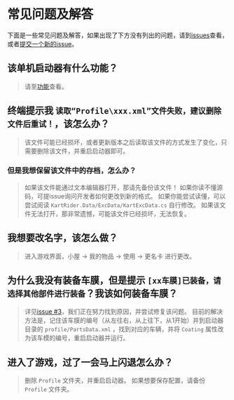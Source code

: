 # 常见问题及解答

下面是一些常见问题及解答，如果出现了下方没有列出的问题，请到[issues](https://github.com/yanygm/Launcher_V2/issues)查看，或者[提交一个新的issue](https://github.com/yanygm/Launcher_V2/issues/new)。

## 该单机启动器有什么功能？

> 请至[功能](./feature.md)查看。

## 终端提示我 `读取“Profile\xxx.xml”文件失败，建议删除文件后重试！`，该怎么办？

> 该文件可能已经损坏，或者更新版本之后读取该文件的方式发生了变化，只需要删除该文件，并重启启动器即可。

### 但是我想保留该文件中的存档，怎么办？

> 如果该文件能通过文本编辑器打开，那请先备份该文件！
> 如果你读不懂源码，可提issue询问开发者如何更改到新的格式。
> 如果你能尝试读懂，可以尝试阅读 `KartRider.Data/ExcData/KartExcData.cs` 自行修改。
> 如果该文件无法打开，那非常遗憾，可能该文件已经损坏，无法恢复。

## 我想要改名字，该怎么做？

> 进入游戏界面，小屋 -> 我的物品 -> 使用 -> 更名卡 进行更改。

## 为什么我没有装备车膜，但是提示 `[xx车膜]已装备，请选择其他部件进行装备`？我该如何装备车膜？

> 详见[issue #3](https://github.com/yanygm/Launcher_V2/issues/3)，我们正在努力找到原因，并尝试修复该问题。
> 目前的解决方法是，记住该车膜的编号（从左往右，从上往下，从1开始）并到启动器目录的 `profile/PartsData.xml` ，找到对应的车辆，并将 `Coating` 属性改为该车模的编号，重启启动器并运行。

## 进入了游戏，过了一会马上闪退怎么办？

> 删除 `Profile` 文件夹，并重启启动器。
> 如果想要保存配置，请备份 `Profile` 文件夹。
